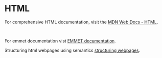 # HTML

For comprehensive HTML documentation, visit the [MDN Web Docs - HTML](https://developer.mozilla.org/en-US/docs/Web/HTML).

<br>

For emmet documentation vist [EMMET documentation](https://docs.emmet.io/). 

Structuring html webpages using semantics [structuring webpages](https://developer.mozilla.org/en-US/docs/Learn_web_development/Core/Structuring_content/Structuring_documents).